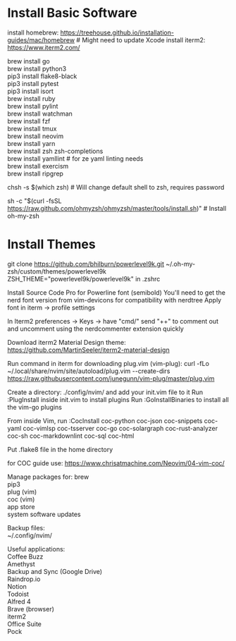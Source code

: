 # Install Basic Software

install homebrew: https://treehouse.github.io/installation-guides/mac/homebrew # Might need to update Xcode
install iterm2: https://www.iterm2.com/

brew install go  
brew install python3  
pip3 install flake8-black  
pip3 install pytest  
pip3 install isort  
brew install ruby  
brew install pylint  
brew install watchman  
brew install fzf  
brew install tmux  
brew install neovim  
brew install yarn  
brew install zsh zsh-completions  
brew install yamllint # for ze yaml linting needs  
brew install exercism  
brew install ripgrep  

chsh -s \$(which zsh) # Will change default shell to zsh, requires password

sh -c "\$(curl -fsSL https://raw.github.com/ohmyzsh/ohmyzsh/master/tools/install.sh)" # Install oh-my-zsh

# Install Themes

git clone https://github.com/bhilburn/powerlevel9k.git ~/.oh-my-zsh/custom/themes/powerlevel9k
ZSH_THEME="powerlevel9k/powerlevel9k" in .zshrc

Install Source Code Pro for Powerline font (semibold)
  You'll need to get the nerd font version from vim-devicons for compatibility with nerdtree
Apply font in iterm -> profile settings

In Iterm2 preferences -> Keys -> have "cmd/" send "++" to comment out and uncomment using the nerdcommenter extension quickly

Download iterm2 Material Design theme: https://github.com/MartinSeeler/iterm2-material-design

Run command in iterm for downloading plug.vim (vim-plug): curl -fLo ~/.local/share/nvim/site/autoload/plug.vim --create-dirs https://raw.githubusercontent.com/junegunn/vim-plug/master/plug.vim

Create a directory: ./config/nvim/ and add your init.vim file to it
Run :PlugInstall inside init.vim to install plugins
Run :GoInstallBinaries to install all the vim-go plugins

From inside Vim, run :CocInstall coc-python coc-json coc-snippets coc-yaml coc-vimlsp coc-tsserver coc-go coc-solargraph coc-rust-analyzer coc-sh coc-markdownlint coc-sql coc-html

Put .flake8 file in the home directory

for COC guide use: https://www.chrisatmachine.com/Neovim/04-vim-coc/ 

Manage packages for:
brew  
pip3  
plug (vim)  
coc (vim)  
app store  
system software updates  

Backup files:  
~/.config/nvim/  

Useful applications:  
Coffee Buzz  
Amethyst  
Backup and Sync (Google Drive)  
Raindrop.io  
Notion  
Todoist  
Alfred 4  
Brave (browser)  
iterm2  
Office Suite  
Pock  
